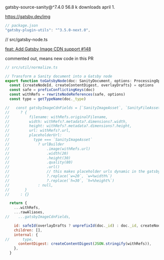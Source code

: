 gatsby-source-sanity@^7.4.0
56.8 k downloads april 1.

https://gatsby.dev/img

```js
// package.json
"gatsby-plugin-utils": "^3.5.0-next.0",
```

// src/gatsby-node.ts

[feat: Add Gatsby Image CDN support
#148](https://github.com/sanity-io/gatsby-source-sanity/pull/148/files#)

commented out, means new code in this PR

```js
// src/util/normalize.ts

// Transform a Sanity document into a Gatsby node
export function toGatsbyNode(doc: SanityDocument, options: ProcessingOptions): SanityInputNode {
  const {createNodeId, createContentDigest, overlayDrafts} = options
  const safe = prefixConflictingKeys(doc)
  const withRefs = rewriteNodeReferences(safe, options)
  const type = getTypeName(doc._type)

//   const gatsbyImageCdnFields = [`SanityImageAsset`, `SanityFileAsset`].includes(type)
//     ? {
//         filename: withRefs.originalFilename,
//         width: withRefs?.metadata?.dimensions?.width,
//         height: withRefs?.metadata?.dimensions?.height,
//         url: withRefs?.url,
//         placeholderUrl:
//           type === `SanityImageAsset`
//             ? urlBuilder
//                 .image(withRefs.url)
//                 .width(20)
//                 .height(30)
//                 .quality(80)
//                 .url()
//                 // this makes placeholder urls dynamic in the gatsbyImage resolver
//                 ?.replace(`w=20`, `w=%width%`)
//                 ?.replace(`h=30`, `h=%height%`)
//             : null,
//       }
//     : {}

  return {
    ...withRefs,
    ...rawAliases,
//    ...gatsbyImageCdnFields,

    id: safeId(overlayDrafts ? unprefixId(doc._id) : doc._id, createNodeId),
    children: [],
    internal: {
//      type,
      contentDigest: createContentDigest(JSON.stringify(withRefs)),
    },
  }



```
